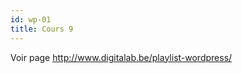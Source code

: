 ```yaml
---
id: wp-01
title: Cours 9
---
```


Voir page http://www.digitalab.be/playlist-wordpress/

<!-- ## WordPress

## Créer un hebergement FTP

<div class="video">
  <iframe width="560" height="315" src="https://www.youtube-nocookie.com/embed/YgaNf5UTpfE" frameborder="0" allow="accelerometer; autoplay; encrypted-media; gyroscope; picture-in-picture" allowfullscreen></iframe>
</div>

## Transférer les fichiers

<div class="video">
  <iframe width="560" height="315" src="https://www.youtube-nocookie.com/embed/dk1WLujkB9Q" frameborder="0" allow="accelerometer; autoplay; encrypted-media; gyroscope; picture-in-picture" allowfullscreen></iframe>
</div>

## Installer WordPress

<div class="video">
  <iframe width="560" height="315" src="https://www.youtube-nocookie.com/embed/AYhb0SibonU" frameborder="0" allow="accelerometer; autoplay; encrypted-media; gyroscope; picture-in-picture" allowfullscreen></iframe>
</div>

## Installer WordPress avec one Click installs

<div class="video">
  <iframe width="560" height="315" src="https://www.youtube-nocookie.com/embed/xAgz0kiwuHs" frameborder="0" allow="accelerometer; autoplay; encrypted-media; gyroscope; picture-in-picture" allowfullscreen></iframe>
</div> -->

<!-- ## Qu’est-ce qu’un CMS ?

Littéralement _Content management system_ ou « Système de gestion de contenus »

### À quoi cela sert-il ?

- Créer
- Modifier
- Publier
- Supprimer
- Organiser

**tout type de contenu sans devoir écrire du code !**

### Comment cela fonctionne ?

![](/cours_web_2e/img/wordpress/cms-flow-chart.jpg)

### Pourquoi choisir un « CMS » ?

- Mise à jour simplifiée
- Travail collaboratif
- Séparation de la forme et du contenu
- Évolutivité
- Multiples mécanismes de tris
- Sécurité? (en fait non)
- Chaînes de publication et gestion de versions

> Attention: 77% des Wp dans le monde présentent des failles de sécurité et sont sujet à des attaques par des pirates informatique.
> ![](/cours_web_2e/img/wordpress/wordpress-security.png) > [https://sucuri.net/website-security/website-hacked-report](https://sucuri.net/website-security/website-hacked-report)

## Introduction là Wordpress

WordPress est un système de gestion de contenu ou CMS (_Content management system_) libre ([GNU GPL](https://www.gnu.org/philosophy/license-list.fr.html)) écrit en PHP, reposant sur une base de données MySQL, et distribué par Automattic.

WordPress est surtout utilisé comme moteur de blog, mais ses fonctionnalités lui permettent également de gérer n'importe quel site web.
Le logiciel est aussi à l’origine du service WordPress.com.

## Le langage PHP

<img src="https://duckduckgo.com/i/2625ac44.png" width=100>

_Hypertext Preprocessor_, plus connu sous son sigle PHP, est un langage de programmation libre principalement, utilisé pour produire des pages Web dynamiques (dont le contenu peut être changer sans toucher au code, via la base de données), mais pouvant également fonctionner comme n'importe quel langage interprété (pas compilé) de façon locale.

PHP a permis de créer un grand nombre de sites web célèbres, comme Facebook, YouTube, Wikipedia, Google,…

## Un language interprêté

Php est un language interprêté, ce qui veut dire que la machine qui va lire le code qui se trouve dans les fichiers php comprend ce qui s’y trouve et peut exécuter le code.
D'autres languages comme Java, ont besoin d’être compilé vers un format que la machine peut comprendre.

### Comment connaître la popularité d’un langage ?

Une recherche rapide google nous donne ce site: https://www.tiobe.com/tiobe-index/

![](/cours_web_2e/img/wordpress/lang_popularity.png)

## Les bases de données

Une base de données (en anglais : database) est un outil permettant de stocker et de retrouver l’intégralité de données brutes ou d’informations en rapport avec un thème ou une; celles-ci peuvent être de natures différentes et plus ou moins reliées entre elles.

Il existe plusieurs types de bases de données ?

On distingue deux grands modèles de bases de données :

### Le modèle relationnel

![](/cours_web_2e/img/wordpress/database-relational.jpeg)

Le modèle relationnel à travers lequel les relations sont représentées dans un univers à deux dimensions - qui permettra d’associer un prix à un ensemble d’attributs produit par exemple. Une démarche qui renvoie à la théorie des ensembles (soit l’algèbre relationnelle) inventée par IBM. Les opérations relationnelles permettent de créer une nouvelle relation (table) à partir d’opérations élémentaires sur d’autres tables (par l’union, l’intersection, ou encore la différence entre type de données contenu dans ces tables), ceci pour faciliter le travail de l’application cliente (fonction de calcul du prix d’un produit en fonction de ses attributs, etc.).

### Le modèle multidimensionnel

![](/cours_web_2e/img/wordpress/db-multidimensions.gif)

Le modèle multidimensionnel exploite de son côté des schémas en étoile ou en flocon pour exécuter de façon performante des requêtes plus complexes. À la différence de la base relationnelle, les bases multidimensionnelles sont capables de croiser plusieurs tables (revenu, zones géographique, etc.), ici appelées dimensions. Au sein d’un schéma en étoile, gravitent autour d’une table centrale plusieurs tables satellites comprenant des informations descriptives sur les dimensions à prendre en compte. Ainsi, il sera possible grâce à cette méthode de calculer le revenu généré par une équipe de vente sur une certaine période au sein d’une zone géographique particulière pour un profil de clients donné.[^5a93e4c8]

[^5a93e4c8]: http://igm.univ-mlv.fr/~dr/XPOSE2005/entrepot/multidim.html

**En savoir plus :**
[Cours complet sur mysql (OpenClassRoom)](http://openclassrooms.com/courses/administrez-vos-bases-de-donnees-avec-mysql)

## Installer Wordpress

### Installation locale

Pour ce cours, nous ferons l’installation sur un mac, mais j’essaierai de donner quelques resources pour les utilisateurs de windows ou linux.

#### Installer MAMP

Ouvrez la page: https://www.mamp.info/en/downloads/

[![wp-install-01](/cours_web_2e/img/wordpress/wp-install-01.png)](https://www.mamp.info/en/downloads)

[![wp-install-02](/cours_web_2e/img/wordpress/wp-install-02.png)](https://www.mamp.info/en/downloads)

![wp-install-03](/cours_web_2e/img/wordpress/wp-install-03.png)

![wp-install-04](/cours_web_2e/img/wordpress/wp-install-04.png)

#### Télécharger Wordpress

Visitez [https://fr.wordpress.org/](https://fr.wordpress.org/)

![wp-install-05](/cours_web_2e/img/wordpress/wp-install-05.png)
![wp-install-06](/cours_web_2e/img/wordpress/wp-install-06.png)
![wp-install-07](/cours_web_2e/img/wordpress/wp-install-07.png)

#### Créer la base de données

> Vérifier que vous utilisez bien la version de php < 7.1 qui vous donne accès à phpMyAdmin
>
> ![wp-install-08](/cours_web_2e/img/wordpress/wp-install-08.png) > ![wp-install-09](/cours_web_2e/img/wordpress/wp-install-09.png) > ![wp-install-09](/cours_web_2e/img/wordpress/wp-install-10.png)

Crééz une nouvelle base de données `mon_site`

![wp-install-09](/cours_web_2e/img/wordpress/wp-install-11.png)

#### Configurer l’installation

Ouvrir [http://localhost:8888/monsite](http://localhost:8888/monsite)

![wp-install-09](/cours_web_2e/img/wordpress/wp-install-12.png)

Vous aller donc avoir besoin de ces informations :

- Nom de la base de données
- Nom d’utilisateur MySQL
- Mot de passe de l’utilisateur
- Adresse de la base de données

![wp-install-09](/cours_web_2e/img/wordpress/wp-install-12.png)
![wp-install-09](/cours_web_2e/img/wordpress/wp-install-13.png)
![wp-install-09](/cours_web_2e/img/wordpress/wp-install-14.png)
![wp-install-09](/cours_web_2e/img/wordpress/wp-install-15.png)
![wp-install-09](/cours_web_2e/img/wordpress/wp-install-16.png)

#### Bravo !

![wp-install-09](/cours_web_2e/img/wordpress/wp-install-17.png)

### Installation sur un hébergeur distant (Hostinger)

http://www.instructables.com/id/How-to-make-a-WordPress-website-with-Hostinger

Visitez la page d’hostinger: https://www.hostinger.fr/hebergement-web#plans-pricing

#### Commandez votre hébergement gratuit

> Attention seulement 1 hébergement gratuit par compte !

![wp-hostinger-01](/cours_web_2e/img/wordpress/wp-hostinger-01_hmmoinjuo.png)
![wp-hostinger-02](/cours_web_2e/img/wordpress/wp-hostinger-02_4db2g6h4j.png)
![wp-hostinger-03](/cours_web_2e/img/wordpress/wp-hostinger-03_unbyi1xy2.png)
![wp-hostinger-04](/cours_web_2e/img/wordpress/wp-hostinger-04_5ua3irhxv.png)

#### Configurer son hébergement

![wp-hostinger-05](/cours_web_2e/img/wordpress/wp-hostinger-05_z9uqslr6v.png)
![wp-hostinger-06](/cours_web_2e/img/wordpress/wp-hostinger-06_6uununjah.png)

#### Créer la base de donnée

![wp-hostinger-07](/cours_web_2e/img/wordpress/wp-hostinger-07_fsezz9zv3.png)
![wp-hostinger-08](/cours_web_2e/img/wordpress/wp-hostinger-08_swb9faotx.png)
![wp-hostinger-09](/cours_web_2e/img/wordpress/wp-hostinger-09_suqmvwdqk.png)

#### Téléverser wordpress via « FTP »

![wp-install-transfer](/cours_web_2e/img/wordpress/wp-install-transfer.png)

#### Modifier la configuration de la base de données

![wp-install-edit-config](/cours_web_2e/img/wordpress/wp-install-edit-config.png)

Utilisez les informations de votre base de donnée provenant de Hostinger.

![wp-install-config-edit](/cours_web_2e/img/wordpress/wp-install-config-edit.png)

Sauvez le fichier et rendez-vous sur votre Url. Ici http://lacensavwp.esy.es
Vous apercevez, comme lors de votre installation locale, le formulaire de configuration initiale de wordpress. -->
